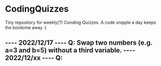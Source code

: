 # CodingQuizzes

Tiny repository for weekly(?) Conding Quizzes.
A code snipple a day keeps the bordome away :)

---- 2022/12/17 ----
Q: Swap two numbers (e.g. a=3 and b=5) without a third variable. 
---- 2022/12/xx ----
Q:
--------------------
